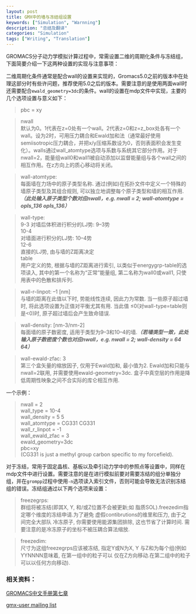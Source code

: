 ```yaml
---
layout: post
title: GMX中的墙与冻结组设置
keywords: ["Simulation", "Warnning"]
description: "总结及翻译"
categories: "Simulation"
tags: ["Writing", "Translation"]
---
```


GROMACS分子动力学模拟计算过程中，常需设置二维的周期化条件与冻结组，下面简要介绍一下这两种设置的实现与注意事项：

二维周期化条件通常是配合wall的设置来实现的，Gromacs5.0之前的版本中在处理这部分时有些许问题，推荐使用5.0之后的版本。需要注意的是使用两面wall时还需要配合`ewald_geometry=3dc`的条件。wall的设置在mdp文件中实现，主要的几个选项设置与意义如下：
> pbc    = xy

> nwall  
默认为0。1代表在z=0处有一个wall。2代表z=0和z=z_box处各有一个wall。设为2时，可用压力耦合和Ewald加和法（通常最好使用semiisotropic压力耦合，并把x/y压缩系数设为0，否则表面积会发生变化）。walls通过wall_atomtype选项与系数与系统其它部分作用。对于nwall=2，能量组wall0和wall1被自动添加以监督能量组与各个wall之间的相互作用。在z方向上的质心移动将关闭。

> wall-atomtype:  
每面墙在力场中的原子类型名称. 通过(例如)在拓扑文件中定义一个特殊的墙原子类型及其组合规则, 可以独立地调整每个原子类型和墙的相互作用. ___（此处输入原子类型个数对应nwall，e.g. nwall = 2; wall-atomtype = opls_136 opls_136）___

> wall-type:  
    9-3
    对墙后体积进行积分的LJ势: 9–3势  
    10-4  
    对墙面进行积分的LJ势: 10–4势  
    12-6  
    直接的LJ势, 由与墙的Z距离决定  
    table  
    用户定义的势, 根据与墙的Z距离进行索引, 以类似于energygrp-table的选项读入, 其中的第一个名称为“正常”能量组, 第二名称为wall0或wall1, 只使用表中的色散和排斥列.

> wall-r-linpot: –1 [nm]  
与墙的距离在此值以下时, 势能线性连续, 因此力为常数. 当一些原子超过墙时, 将此选项设置为正值对平衡尤其有用. 当此值 ≤0(对wall-type=table则是<0)时, 原子超过墙后会产生致命错误.

> wall-density: [nm-3/nm-2]  
每面墙的原子数密度, 适用于类型为9–3和10–4的墙.___（若墙类型一致，此处输入原子数密度个数也对应nwall，e.g. nwall = 2; wall-density = 64 64）___

> wall-ewald-zfac: 3  
第三个盒矢量的缩放因子, 仅用于Ewald加和, 最小值为2. Ewald加和只能与nwall=2联用, 并需要使用ewald-geometry=3dc. 盒子中真空层的作用是降低周期性映象之间不合实际的库仑相互作用.

一个示例：
> nwall = 2  
wall_type = 10-4  
wall_density = 5 5  
wall_atomtype = CG331 CG331  
wall_r_linpot = -1  
wall_ewald_zfac = 3  
ewald_geometry=3dc  
pbc=xy  
(CG331 is just a methyl group carbon specific to my forcefield).

对于冻结，常用于固定晶核、基板以及牵引动力学中的参照点等设置中，同样在mdp文件中进行设置。需要注意的是在进行模拟前要对需要冻结的组分单独分组，并在`grompp`过程中使用`-n`选项读入索引文件，否则可能会导致无法识别冻结组的错误。冻结组通过以下两个选项来设置：

> freezegrps:  
群组将被冻结(即其X, Y, 和/或Z位置不会被更新;如 脂质SOL).freezedim指定哪个维度的冻结申请.为了避免 虚假contibrutions的维里和压力, 由于之间完全大部队 冷冻原子, 你需要使用能源集团排除, 这也节省了计算时间. 需要注意的是冷冻原子的坐标不被压耦合算法缩放.

> freezedim:  
尺寸为这组freezegrps应该被冻结, 指定Y或N为X, Y 与Z和为每个组(例如YYNNNN意味着, 在第一组中的粒子可以 仅在Z方向移动.在第二组中的粒子可以以任何方向移动).

### 相关资料：
[GROMACS中文手册第七章](http://jerkwin.github.io/GMX/GMXman-7/#73-%E8%BF%90%E8%A1%8C%E5%8F%82%E6%95%B0)

[gmx-user mailing list](http://comments.gmane.org/gmane.science.biology.gromacs.user/49834)